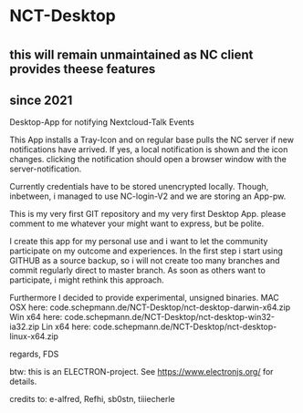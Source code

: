 # NCT-Desktop
#
## this will remain unmaintained as NC client provides theese features
## since 2021

Desktop-App for notifying Nextcloud-Talk Events

This App installs a Tray-Icon and on regular base pulls the NC server
if new notifications have arrived. If yes, a local notification is shown
and the icon changes. clicking the notification should open a browser 
window with the server-notification.

Currently credentials have to be stored unencrypted locally. Though, 
inbetween, i managed to use NC-login-V2 and we are storing an App-pw.

This is my very first GIT repository and my very first Desktop App.
please comment to me whatever your might want to express, but be polite.

I create this app for my personal use and i want to let the community 
participate on my outcome and experiences. In the first step i start
using GITHUB as a source backup, so i will not create too many branches
and commit regularly direct to master branch. As soon as others want to
participate, i might rethink this approach.

Furthermore I decided to provide experimental, unsigned binaries. 
MAC OSX here: code.schepmann.de/NCT-Desktop/nct-desktop-darwin-x64.zip
Win x64 here: code.schepmann.de/NCT-Desktop/nct-desktop-win32-ia32.zip
Lin x64 here: code.schepmann.de/NCT-Desktop/nct-desktop-linux-x64.zip

regards, FDS

btw: this is an ELECTRON-project. See https://www.electronjs.org/ for details.

credits to: e-alfred, Refhi, sb0stn, tiiiecherle
